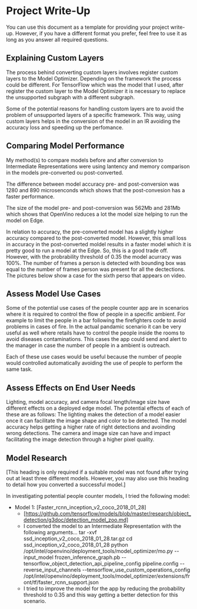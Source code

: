 # Project Write-Up

You can use this document as a template for providing your project write-up. However, if you
have a different format you prefer, feel free to use it as long as you answer all required
questions.

## Explaining Custom Layers

The process behind converting custom layers involves register custom layers to the Model Optimizer. Depending on the framework the process could be different. For TensorFlow which was the model that I used, after register the custom layer to the Model Optimizer it is necessary to replace the unsupported subgraph with a different subgraph.

Some of the potential reasons for handling custom layers are to avoid the problem of unsupported layers of a specific framework. This way, using custom layers helps in the conversion of the model in an IR avoiding the accuracy loss and speeding up the perfomance. 

## Comparing Model Performance

My method(s) to compare models before and after conversion to Intermediate Representations
were using lantency and memory comparison in the models pre-converted ou post-converted.

The difference between model accuracy pre- and post-conversion was 1280 and 890 microsenconds which shows that the post-convesion has a faster performance.

The size of the model pre- and post-conversion was 562Mb and 281Mb which shows that OpenVino reduces a lot the model size helping to run the model on Edge.

In relation to accuracy, the pre-converted model has a slightly higher accuracy compared to the post-converted model. However, this small loss in accuracy in the post-converted moldel results in a faster model which it is pretty good to run a model at the Edge. So, this is a good trade off. However, with the probrability threshold of 0.35 the model acurracy was 100%. The number of frames a person is detected with bounding box was equal to the number of frames person was present for all the dectections. The pictures below show a case for the sixth perso that appears on video.



## Assess Model Use Cases

Some of the potential use cases of the people counter app are in scenarios where it is required to control the flow of people in a specific ambient. For example to limit the people in a bar following the firefighters code to avoid problems in cases of fire. In the actual pandamic scenario it can be very useful as well where retails have to control the people inside the rooms to avoid diseases contaminations. This cases the app could send and alert to the manager in case the number of people in a ambient is outreach.

Each of these use cases would be useful because the number of people would controlled automatically avoiding the use of people to perform the same task.

## Assess Effects on End User Needs

Lighting, model accuracy, and camera focal length/image size have different effects on a
deployed edge model. The potential effects of each of these are as follows:
The lighting makes the detection of a model easier once it can facilitate the image shape and color to be detected. The model accuracy helps getting a higher rate of right detections and avoinding wrong detections. The camera and image size can have and impact facilitating the image detection through a higher pixel quality.

## Model Research

[This heading is only required if a suitable model was not found after trying out at least three
different models. However, you may also use this heading to detail how you converted 
a successful model.]

In investigating potential people counter models, I tried  the following model:

- Model 1: [Faster_rcnn_inception_v2_coco_2018_01_28]
  - [https://github.com/tensorflow/models/blob/master/research/object_detection/g3doc/detection_model_zoo.md]
  - I converted the model to an Intermediate Representation with the following arguments...
    tar -xvf ssd_inception_v2_coco_2018_01_28.tar.gz
    cd ssd_inception_v2_coco_2018_01_28
    python /opt/intel/openvino/deployment_tools/model_optimizer/mo.py --input_model frozen_inference_graph.pb --tensorflow_object_detection_api_pipeline_config pipeline.config --reverse_input_channels --tensorflow_use_custom_operations_config /opt/intel/openvino/deployment_tools/model_optimizer/extensions/front/tf/faster_rcnn_support.json
   - I tried to improve the model for the app by reducing the probability threshold to 0.35 and this way getting a better detection for this scenario.
  


